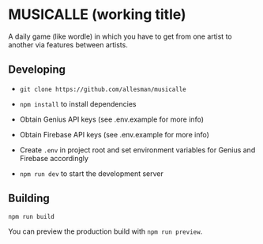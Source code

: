 # MUSICALLE (working title)
A daily game (like wordle) in which you have to get from one artist to another via features between artists.

## Developing
- `git clone https://github.com/allesman/musicalle`

- `npm install` to install dependencies

- Obtain Genius API keys (see .env.example for more info)

- Obtain Firebase API keys (see .env.example for more info)

- Create `.env` in project root and set environment variables for Genius and Firebase accordingly

- `npm run dev` to start the development server


## Building

```bash
npm run build
```

You can preview the production build with `npm run preview`.